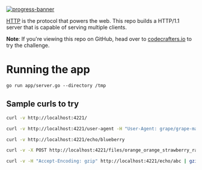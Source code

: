 [![progress-banner](https://backend.codecrafters.io/progress/http-server/6b4337b9-e9e7-4c47-8d17-3d5fe6f02261)](https://app.codecrafters.io/users/codecrafters-bot?r=2qF)

[HTTP](https://en.wikipedia.org/wiki/Hypertext_Transfer_Protocol) is the
protocol that powers the web. This repo builds a HTTP/1.1 server
that is capable of serving multiple clients.

**Note**: If you're viewing this repo on GitHub, head over to
[codecrafters.io](https://codecrafters.io) to try the challenge.

# Running the app

`go run app/server.go --directory /tmp`

## Sample curls to try

```sh
curl -v http://localhost:4221/

curl -v http://localhost:4221/user-agent -H "User-Agent: grape/grape-mango"

curl -v http://localhost:4221/echo/blueberry

curl -v -X POST http://localhost:4221/files/orange_orange_strawberry_raspberry -H "Content-Length: 56" -H "Content-Type: application/octet-stream" -d 'apple apple pear strawberry apple mango blueberry orange'

curl -v -H "Accept-Encoding: gzip" http://localhost:4221/echo/abc | gzip -d
```
